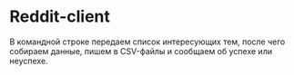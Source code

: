 # Reddit-client

В командной строке передаем список интересующих тем, после чего собираем данные, пишем в CSV-файлы и сообщаем об успехе или неуспехе.

